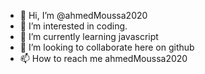 - 👋 Hi, I’m @ahmedMoussa2020
- 👀 I’m interested in coding.
- 🌱 I’m currently learning javascript
- 💞️ I’m looking to collaborate here on github
- 📫 How to reach me ahmedMoussa2020

<!---
ahmedMoussa2020/ahmedMoussa2020 is a ✨ special ✨ repository because its `README.md` (this file) appears on your GitHub profile.
You can click the Preview link to take a look at your changes.
--->
